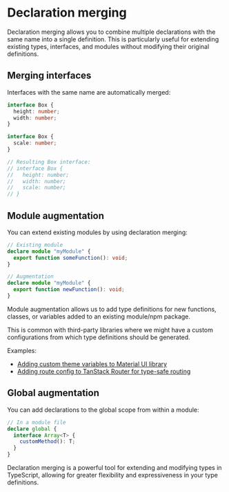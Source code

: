 # Declaration merging

Declaration merging allows you to combine multiple declarations with the same name into a single definition. This is particularly useful for extending existing types, interfaces, and modules without modifying their original definitions.

## Merging interfaces

Interfaces with the same name are automatically merged:

```ts
interface Box {
  height: number;
  width: number;
}

interface Box {
  scale: number;
}

// Resulting Box interface:
// interface Box {
//   height: number;
//   width: number;
//   scale: number;
// }
```

## Module augmentation

You can extend existing modules by using declaration merging:

```ts
// Existing module
declare module "myModule" {
  export function someFunction(): void;
}

// Augmentation
declare module "myModule" {
  export function newFunction(): void;
}
```

Module augmentation allows us to add type definitions for new functions, classes, or variables added to an existing module/npm package.

This is common with third-party libraries where we might have a custom configurations from which type definitions should be generated.

Examples:

- [Adding custom theme variables to Material UI library](https://mui.com/material-ui/customization/theming/#typescript)
- [Adding route config to TanStack Router for type-safe routing](https://tanstack.com/router/latest/docs/framework/react/quick-start#srcmaintsx)

## Global augmentation

You can add declarations to the global scope from within a module:

```ts
// In a module file
declare global {
  interface Array<T> {
    customMethod(): T;
  }
}
```

Declaration merging is a powerful tool for extending and modifying types in TypeScript, allowing for greater flexibility and expressiveness in your type definitions.
